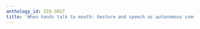 ```yaml
---
anthology_id: Z15-3017
title: 'When hands talk to mouth: Gesture and speech as autonomous communicating processes'
---
```

